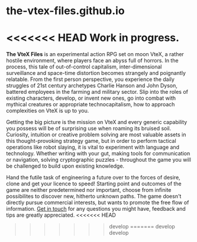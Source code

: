 # the-vtex-files.github.io
<<<<<<< HEAD
Work in progress.
=======
**The VteX Files** is an experimental action RPG set on moon VteX, a rather hostile environment, where players face an abyss full of horrors. In the process, this tale of out-of-control capitalism, inter-dimensional surveillance and space-time distortion becomes strangely and poignantly relatable.
From the first person perspective, you experience the daily struggles of 21st century archetypes Charlie Hanson and John Dyson, battered employees in the farming and military sector. Slip into the roles of existing characters, develop, or invent new ones, go into combat with mythical creatures or appropriate technocapitalism, how to approach complexities on VteX is up to you.

Getting the big picture is the mission on VteX and every generic capability you possess will be of surprising use when roaming its bruised soil. Curiosity, intuition or creative problem solving are most valuable assets in this thought-provoking strategy game, but in order to perform tactical operations like robot slaying, it is vital to experiment with language and technology. 
Whether writing  with your gut, making tools for communication or navigation, solving cryptographic puzzles - 
throughout the game you will be challenged to build upon existing knowledge. 

Hand the futile task of engineering a future over to the forces of desire, clone and get your licence to speed! Starting point and outcomes of the game are neither predetermined nor important, choose from infinite possibilites to discover new, hitherto unknown paths. 
The game doesn't directly pursue commercial interests, but wants to promote the free flow of information. 
[Get in touch](mailto:ca_jaeger@protonmail.com) for any questions you might have, feedback and tips are greatly appreciated.
<<<<<<< HEAD
>>>>>>> develop
=======
>>>>>>>develop
>>>>>>> develop
